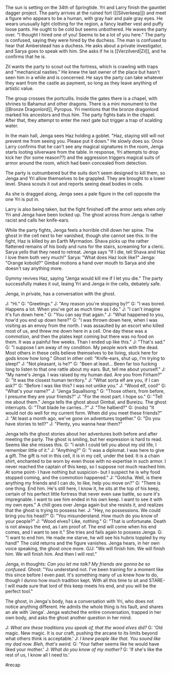 The sun is setting on the 34th of Springtide. Yri and Larry finish the gauntlet dagger project. The party arrives at the ruined fort ([[Silverkeep]]) and meet a figure who appears to be a human, with gray hair and pale gray eyes. He wears unusually light clothing for the region, a fancy leather vest and puffy loose pants. He ought to be cold but seems unbothered. He waves the party over.
"I thought I hired one of you! Seems to be a lot of you here."
The party is confused, saying they were hired by the duchess. The man is confused to hear that Amberstead has a duchess. He asks about a private investigator, and Sarya goes to speak with him. She asks if he is [[Verzilverd|Zil]], and he confirms that he is. 

Zil wants the party to scout out the fortress, which is crawling with traps and "mechanical nasties." He knew the last owner of the place but hasn't seen him in a while and is concerned. He says the party can take whatever they want from the castle as payment, so long as they leave anything of artistic value.

The group crosses the portcullis. Inside the gates there is a chapel, with shrines to Bahamut and other dragons. There is a mini monument to the [[Bronze Dragonlord]], Pyropus. Yri mentions that the bronze dragonlord marked his ancestors and thus him. 
The party fights bats in the chapel. After that, they attempt to enter the next gate but trigger a trap of scalding water. 

In the main hall, Jenga sees Haz holding a goblet.
"Haz, staying still will not prevent me from seeing you. Please put it down." He slowly does so.
Once Larry confirms that he can't see any magical signatures in the room, Jenga starts looting silverware from the table. In response, Yri attempts to drop kick her (for some reason??) and the aggression triggers magical suits of armor around the room, which had been concealed from detection.

The party is outnumbered but the suits don't seem designed to kill them, so Jenga and Yri allow themselves to be grappled. They are brought to a lower level. Shava scouts it out and reports seeing dead bodies in cells. 

As she is dragged along, Jenga sees a pale figure in the cell opposite the one Yri is put in.

Larry is also being taken, but the fight finished off the armor sets when only Yri and Jenga have been locked up. The ghost across from Jenga is rather racist and calls her knife-ears.

While the party fights, Jenga feels a horrible chill down her spine. The ghost in the cell next to her vanished, though she cannot see this. 
In the fight, Haz is killed by an Earth Myrmadon. Shava picks up the rather flattened remains of his body and runs for the stairs, screaming for a cleric. 
Sarya yells that they need to retreat. Jenga says "If I die, tell Shava and Haz I love them both very much!"
Sarya: "What does Haz look like?"
Jenga: "Orange kobold?"
Gimbal motions a hand over mouth to Sarya and she doesn't say anything more. 

Gymmy revives Haz, saying "Jenga would kill me if I let you die."
The party successfully makes it out, leaing Yri and Jenga in the cells, debately safe.

Jenga, in private, has a conversation with the ghost.

J: "Hi."
G: "Greetings."
J: "Any reason you're stopping by?"
G: "I was bored. Happens a lot. When you've got as much time as I do."
J: "I can't imagine it's fun down here."
G: "You can say that again."
J: "What happened to you, how'd you end up down here?"
G: "I was thrown down here, when I was visiting as an envoy from the north. I was assaulted by an escort who killed most of us, and threw me down here in a cell. One day these was a commotion, and then the plates kept coming but there was no food on them. It was a painful few weeks. Than I ended up like this."
J: "That's sad."
G: "I suppose I am away of my condition. My people work with the dead. Most others in these cells believe themselves to be living, stuck here for gods know how long."
Ghost in other cell: "Knife-ears, shut up, I'm trying to sleep!"
J: "Not pleasant, is he?"
G: "Been at least... Been far too fucking long to listen to that one rattle about my ears. But, tell me about yourself."
J: "My name's Jenga. I was raised by my human dad. Are you from Firham?"
G: "It was the closest human territory."
J: "What sorta elf are you, if I can ask?"
G: "Before I was like this? I was not unlike you."
J: "Wood elf, cool!"
G: "What's your name?"
J: "Jenga Squallsong."
G: "Those others, from before, I presume they are your friends?"
J: "For the most part. I hope so."
G: "Tell me about them."
Jenga tells the ghost about Gimbal, and Bureizu. The ghost interrupts.
G: "That blade he carries...?"
J: "The halberd?"
G: (nods) "It would not do well for my current form. When did you meet these friends?"
J: "At least a month ago, we've gone on adventures together."
G: "Do you have stories to tell?"
J: "Plenty, you wanna hear them?"

Jenga tells the ghost stories about her adventures both before and after meeting the party. The ghost is smiling, but her expression is hard to read. Seems like she misses this.
G: "I wish I could tell you about my old life, I remember little of it."
J: "Anything?"
G: "I was a diplomat. I was here to give a gift. The gift is not in this cell, it is in my cell, under the bed. It is a chain shirt, enchanted to be worn by even those with no expertise in such armor. I never reached the captain of this keep, so I suppose not much reached him. At some point- I have nothing but suspicion- but I suspect he is why food stopped coming, and the commotion happened."
J: "Gotcha. Well, is there anything my friends and I can do, to like, help you move on?"
G: "There is one thing. End him. He's still here, I know it, he sits at the top of his keep, certain of his perfect little fortress that never even saw battle, so sure it's impregnable. I want to see him ended in his own keep. I want to see it with my own eyes."
A chill goes over Jenga again but she resists it, and realizes that the ghost is trying to possess her.
J: "Hey, no possessions. We could bring you his head?"
G: "You misunderstand. How much do you know of your people?"
J: "Wood elves? Like, nothing."
G: "That is unfortunate. Death is not always the end, as I am proof of. The end will come when his end comes, and I want to see it."
She tries and fails again to possess Jenga.
G: "I want to end him. He made me starve, he will see his hubris toppled by my hand!"
The cold returns and the figure vanishes. Jenga hears, in her own voice speaking, the ghost once more.
G/J: "We will finish him. We will finish him. We will finish him. And then I will rest."

Jenga, in thoughts: *Can you let me talk? My friends are gonna be so confused.*
Ghost: "You understand not. I've been training for a moment like this since before I even past. It's something many of us knew how to do, though I dunno how much tradition kept. With all this time to sit and STARE- I will made sure that lord of this keep meets his end, and you will be the perfect tool."

The ghost, in Jenga's body, has a conversation with Yri, who does not notice anything different. He admits the whole thing is his fault, and shares an ale with 'Jenga'. Jenga watched the entire conversation, trapped in her own body, and asks the ghost another question in her mind.

J: *What are these traditions you speak of, that the wood elves did?*
G: 'Old magic. New magic. It is our craft, pushing the arcane to its limits beyond what others think is acceptable.'
J: *I knew people like that. You sound like my dad now. Bleh, that's weird.*
G: 'Your father seems like he would have liked your mother.'
J: *What do you know of my mother?*
G: 'If she's like the rest of us, I know all I need to.'

#recap